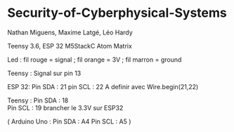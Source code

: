 # Security-of-Cyberphysical-Systems

Nathan Miguens, Maxime Latgé, Léo Hardy

Teensy 3.6, ESP 32 M5StackC Atom Matrix

Led : fil rouge = signal ; fil orange = 3V ; fil marron = ground

Teensy : Signal sur pin 13


ESP 32:
Pin SDA : 21
pin SCL : 22
A definir avec Wire.begin(21,22)

Teensy :
Pin SDA : 18  
Pin SCL : 19
brancher le 3.3V sur ESP32


(
Arduino Uno :
Pin SDA : A4
Pin SCL : A5
)
